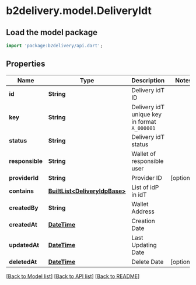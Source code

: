 # b2delivery.model.DeliveryIdt

## Load the model package
```dart
import 'package:b2delivery/api.dart';
```

## Properties
Name | Type | Description | Notes
------------ | ------------- | ------------- | -------------
**id** | **String** | Delivery idT ID | 
**key** | **String** | Delivery idT unique key in format `A_000001` | 
**status** | **String** | Delivery idT status | 
**responsible** | **String** | Wallet of responsible user | 
**providerId** | **String** | Provider ID | [optional] 
**contains** | [**BuiltList&lt;DeliveryIdpBase&gt;**](DeliveryIdpBase.md) | List of idP in idT | 
**createdBy** | **String** | Wallet Address | 
**createdAt** | [**DateTime**](DateTime.md) | Creation Date | 
**updatedAt** | [**DateTime**](DateTime.md) | Last Updating Date | 
**deletedAt** | [**DateTime**](DateTime.md) | Delete Date | [optional] 

[[Back to Model list]](../README.md#documentation-for-models) [[Back to API list]](../README.md#documentation-for-api-endpoints) [[Back to README]](../README.md)


